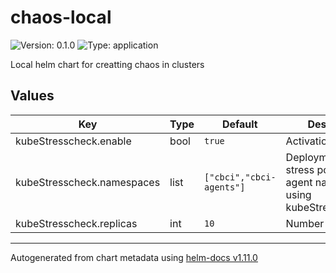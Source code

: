 # chaos-local

![Version: 0.1.0](https://img.shields.io/badge/Version-0.1.0-informational?style=flat-square) ![Type: application](https://img.shields.io/badge/Type-application-informational?style=flat-square)

Local helm chart for creatting chaos in clusters

## Values

| Key | Type | Default | Description |
|-----|------|---------|-------------|
| kubeStresscheck.enable | bool | `true` | Activation flag |
| kubeStresscheck.namespaces | list | `["cbci","cbci-agents"]` | Deployment of stress pods in the agent namespace using kubeStresscheckPod |
| kubeStresscheck.replicas | int | `10` | Number of replicas |

----------------------------------------------
Autogenerated from chart metadata using [helm-docs v1.11.0](https://github.com/norwoodj/helm-docs/releases/v1.11.0)
